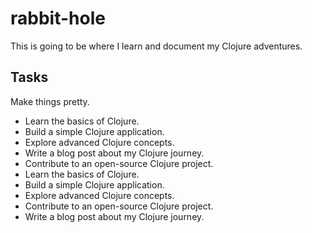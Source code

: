 # rabbit-hole

This is going to be where I learn and document my Clojure adventures.

## Tasks

Make things pretty.

- Learn the basics of Clojure.
- Build a simple Clojure application.
- Explore advanced Clojure concepts.
- Write a blog post about my Clojure journey.
- Contribute to an open-source Clojure project.
- Learn the basics of Clojure.
- Build a simple Clojure application.
- Explore advanced Clojure concepts.
- Contribute to an open-source Clojure project.
- Write a blog post about my Clojure journey.